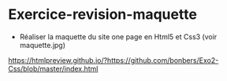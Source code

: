 # Exercice-revision-maquette
 
 
####

* Réaliser la maquette du site one page en Html5 et Css3 (voir maquette.jpg)

    
https://htmlpreview.github.io/?https://github.com/bonbers/Exo2-Css/blob/master/index.html
